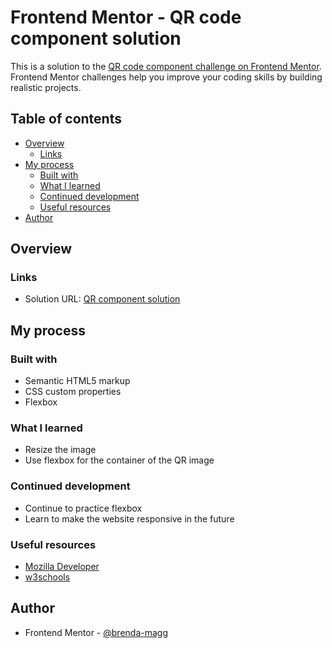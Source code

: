 # Frontend Mentor - QR code component solution

This is a solution to the [QR code component challenge on Frontend Mentor](https://www.frontendmentor.io/challenges/qr-code-component-iux_sIO_H). Frontend Mentor challenges help you improve your coding skills by building realistic projects. 

## Table of contents

- [Overview](#overview)
  - [Links](#links)
- [My process](#my-process)
  - [Built with](#built-with)
  - [What I learned](#what-i-learned)
  - [Continued development](#continued-development)
  - [Useful resources](#useful-resources)
- [Author](#author)


## Overview

### Links

- Solution URL: [QR component solution](https://brenda-magg.github.io/QR-component-solution/)

## My process

### Built with

- Semantic HTML5 markup
- CSS custom properties
- Flexbox


### What I learned

- Resize the image
- Use flexbox for the container of the QR image


### Continued development

- Continue to practice flexbox 
- Learn to make the website responsive in the future

### Useful resources

- [Mozilla Developer](https://developer.mozilla.org/en-US/) 
- [w3schools](https://www.w3schools.com/) 

## Author
- Frontend Mentor - [@brenda-magg](https://www.frontendmentor.io/profile/brenda-magg)
